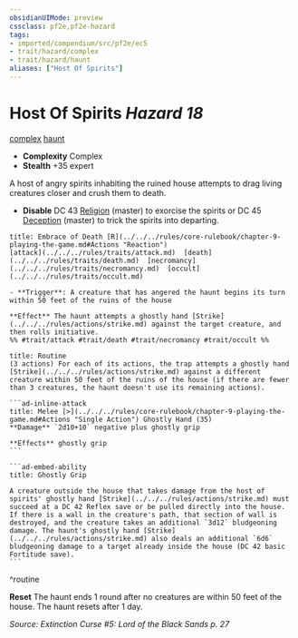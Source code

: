 ```yaml
---
obsidianUIMode: preview
cssclass: pf2e,pf2e-hazard
tags:
- imported/compendium/src/pf2e/ec5
- trait/hazard/complex
- trait/hazard/haunt
aliases: ["Host Of Spirits"]
---
```

# Host Of Spirits *Hazard 18*  
[complex](complex.md)  [haunt](haunt.md)  

- **Complexity** Complex
- **Stealth** +35 expert  

A host of angry spirits inhabiting the ruined house attempts to drag living creatures closer and crush them to death.

- **Disable** DC 43 [Religion](../../skills.md#Religion) (master) to exorcise the spirits or DC 45 [Deception](../../skills.md#Deception) (master) to trick the spirits into departing.  
     
```ad-embed-ability
title: Embrace of Death [R](../../../rules/core-rulebook/chapter-9-playing-the-game.md#Actions "Reaction")
[attack](../../../rules/traits/attack.md)  [death](../../../rules/traits/death.md)  [necromancy](../../../rules/traits/necromancy.md)  [occult](../../../rules/traits/occult.md)  

- **Trigger**: A creature that has angered the haunt begins its turn within 50 feet of the ruins of the house

**Effect** The haunt attempts a ghostly hand [Strike](../../../rules/actions/strike.md) against the target creature, and then rolls initiative.  
%% #trait/attack #trait/death #trait/necromancy #trait/occult %%
```

````ad-pf2-summary
title: Routine
(3 actions) For each of its actions, the trap attempts a ghostly hand [Strike](../../../rules/actions/strike.md) against a different creature within 50 feet of the ruins of the house (if there are fewer than 3 creatures, the haunt doesn't use its remaining actions).

```ad-inline-attack
title: Melee [>](../../../rules/core-rulebook/chapter-9-playing-the-game.md#Actions "Single Action") Ghostly Hand (35)
**Damage** `2d10+10` negative plus ghostly grip 
 
**Effects** ghostly grip
```

```ad-embed-ability
title: Ghostly Grip

A creature outside the house that takes damage from the host of spirits' ghostly hand [Strike](../../../rules/actions/strike.md) must succeed at a DC 42 Reflex save or be pulled directly into the house. If there is a wall in the creature's path, that section of wall is destroyed, and the creature takes an additional `3d12` bludgeoning damage. The haunt's ghostly hand [Strike](../../../rules/actions/strike.md) also deals an additional `6d6` bludgeoning damage to a target already inside the house (DC 42 basic Fortitude save).
```
````
^routine

**Reset** The haunt ends 1 round after no creatures are within 50 feet of the house. The haunt resets after 1 day.  

*Source: Extinction Curse #5: Lord of the Black Sands p. 27*

